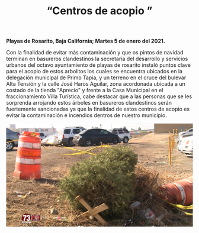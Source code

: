 ﻿---
layout: blog
title: “Centros de acopio ”
Date: 2021-01-05
categories: rosarito
permalink: /:categories/:title:output_ext
image: /img/cnr/2021-01-05-centro-de-acopio.PNG
alt: “ “
autor:
---


**Playas de Rosarito, Baja California; Martes 5 de enero del 2021.** 


Con la finalidad de evitar más contaminación y que os pintos de navidad terminan en basureros clandestinos la secretaria del desarrollo y servicios urbanos del octavo ayuntamiento de playas de rosarito instaló puntos clave para el acopio de estos arbolitos los cuales se encuentra ubicados en la delegación municipal de Primo Tapia, y un terreno en el cruce del bulevar Alta Tensión y la calle José Haros Aguilar, zona acordonada ubicada a un costado de la tienda "Aprecio" y frente a la Casa Municipal en el fraccionamiento Villa Turística, cabe destacar que a las personas que se les sorprenda arrojando estos árboles en basureros clandestinos serán fuertemente sancionadas ya que la finalidad de estos centros de acopio es evitar la contaminación e incendios dentros de nuestro municipio.

<div id="carouselExampleSlidesOnly" class="carousel slide" data-ride="carousel">
  <div class="carousel-inner">
    <div class="carousel-item active">
       <img class="d-block w-100" src="/img/cnr/2021-01-05-centro-de-acopio.PNG" loading="lazy"  alt="">
    </div>
  </div>
</div>